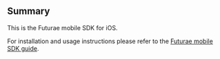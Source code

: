 ## Summary

This is the Futurae mobile SDK for iOS. 

For installation and usage instructions please refer to the [Futurae mobile SDK guide](https://www.futurae.com/docs/guide/futurae-sdks/mobile-sdk/).